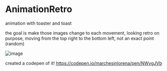 # AnimationRetro

animation with toaster and toast

the goal is make those images change to each movement, looking retro on purpose, moving from the top right to the bottom left, not an exact point (random)


![image](https://user-images.githubusercontent.com/22336407/139299052-bec512fc-1c11-4292-ac42-24ffbb77ce1c.png)


created a codepen of it!
https://codepen.io/marchesinlorena/pen/NWvgJVb
